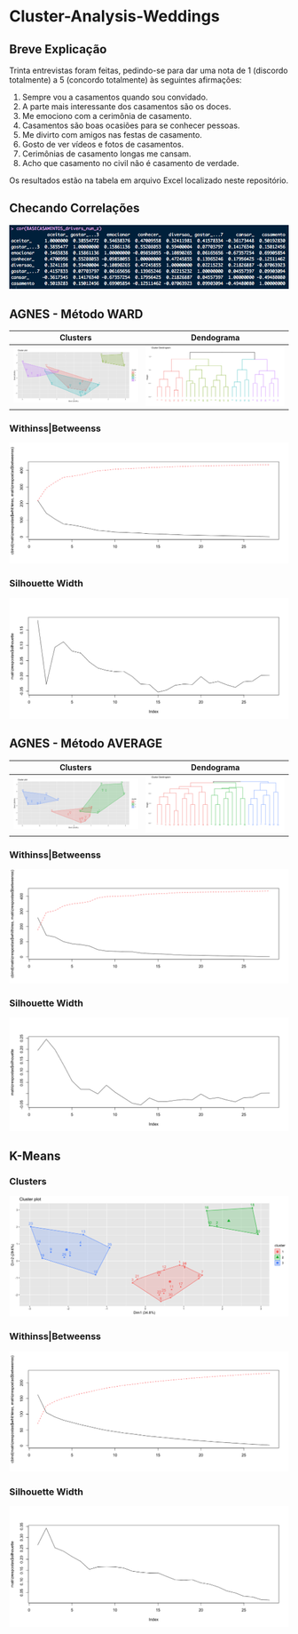 # Cluster-Analysis-Weddings

## Breve Explicação

Trinta entrevistas foram feitas, pedindo-se para dar uma nota de 1 (discordo totalmente)
a 5 (concordo totalmente) às seguintes afirmações:

1. Sempre vou a casamentos quando sou convidado.
2. A parte mais interessante dos casamentos são os doces.
3. Me emociono com a cerimônia de casamento.
4. Casamentos são boas ocasiões para se conhecer pessoas.
5. Me divirto com amigos nas festas de casamento.
6. Gosto de ver vídeos e fotos de casamentos.
7. Cerimônias de casamento longas me cansam.
8. Acho que casamento no civil não é casamento de verdade.

Os resultados estão na tabela em arquivo Excel localizado neste repositório.

## Checando Correlações

![Correlações](https://github.com/ricardobreis/Cluster-Analysis-Weddings/blob/master/Correlac%CC%A7a%CC%83o.png)

## AGNES - Método WARD

Clusters             |  Dendograma
:-------------------------:|:-------------------------:
![Clusters](https://github.com/ricardobreis/Cluster-Analysis-Weddings/blob/master/Agnes%20Ward%20Cluster.png)  |  ![Dendograma](https://github.com/ricardobreis/Cluster-Analysis-Weddings/blob/master/Agnes%20Ward%20Dendograma.png)


### Withinss|Betweenss           

![Withinss|Betweenss](https://github.com/ricardobreis/Cluster-Analysis-Weddings/blob/master/Agnes%20Ward%20Elbow.png)

### Silhouette Width

![Silhouette Width](https://github.com/ricardobreis/Cluster-Analysis-Weddings/blob/master/Agnes%20Ward%20Silhouette.png)

## AGNES - Método AVERAGE

Clusters             |  Dendograma
:-------------------------:|:-------------------------:
![Clusters](https://github.com/ricardobreis/Cluster-Analysis-Weddings/blob/master/Agnes%20Average%20Cluster.png)  |  ![Dendograma](https://github.com/ricardobreis/Cluster-Analysis-Weddings/blob/master/Agnes%20Average%20Dendograma.png)


### Withinss|Betweenss           

![Withinss|Betweenss](https://github.com/ricardobreis/Cluster-Analysis-Weddings/blob/master/Agnes%20Average%20Elbow.png)

### Silhouette Width

![Silhouette Width](https://github.com/ricardobreis/Cluster-Analysis-Weddings/blob/master/Agnes%20Average%20Silhouette.png)

## K-Means

### Clusters
![Clusters](https://github.com/ricardobreis/Cluster-Analysis-Weddings/blob/master/K-means%20Cluster.png)

### Withinss|Betweenss           

![Withinss|Betweenss](https://github.com/ricardobreis/Cluster-Analysis-Weddings/blob/master/Elbow.png)

### Silhouette Width

![Silhouette Width](https://github.com/ricardobreis/Cluster-Analysis-Weddings/blob/master/Silhouette.png)
